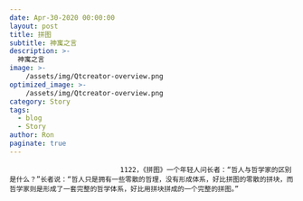 ```yaml
---
date: Apr-30-2020 00:00:00
layout: post
title: 拼图
subtitle: 神寓之言
description: >-
  神寓之言
image: >-
    /assets/img/Qtcreator-overview.png
optimized_image: >-
    /assets/img/Qtcreator-overview.png
category: Story
tags:
  - blog
  - Story
author: Ron
paginate: true
---
```


							　　1122，《拼图》一个年轻人问长者：“哲人与哲学家的区别是什么？”长者说：“哲人只是拥有一些零散的哲理，没有形成体系，好比拼图的零散的拼块，而哲学家则是形成了一套完整的哲学体系，好比用拼块拼成的一个完整的拼图。”
							
							
						